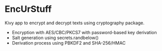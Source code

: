 # EncUrStuff
Kivy app to encrypt and decrypt texts using cryptography package.

- Encryption with AES/CBC/PKCS7 with password-based key derivation
- Salt generation using secrets.randbelow()
- Derivation process using PBKDF2 and SHA-256/HMAC
